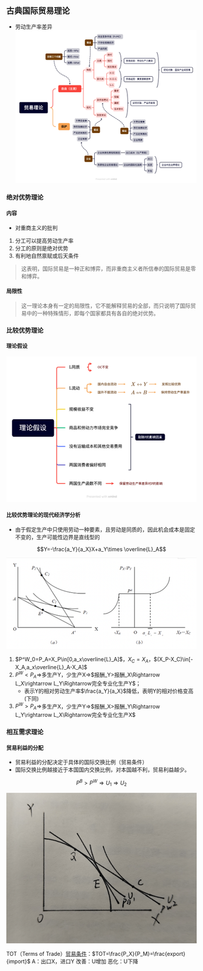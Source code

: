 ## 古典国际贸易理论
- 劳动生产率差异
![](../res/图03-01.png)
### 绝对优势理论

#### 内容

- 对重商主义的批判
1. 分工可以提高劳动生产率
2. 分工的原则是绝对优势
3. 有利地自然禀赋或后天条件
>这表明，国际贸易是一种正和博弈，而非重商主义者所信奉的国际贸易是零和博弈。

#### 局限性

>这一理论本身有一定的局限性，它不能解释贸易的全部，而只说明了国际贸易中的一种特殊情形，即每个国家都具有各自的绝对优势。


### 比较优势理论

#### 理论假设

![](../res/图03-02.png)
#### 比较优势理论的现代经济学分析

- 由于假定生产中只使用劳动一种要素，且劳动是同质的，因此机会成本是固定不变的，生产可能性边界是直线型的

$$Y=-\frac{a_Y}{a_X}X+a_Y\times \overline{L}_A$$

![](../res/图03-03.png)

1. $P^W_0=P_A=X_P\in[0,a_x\overline{L}_A]$，$X_C=X_A$，$(X_P-X_C)\in[-X_A,a_x\overline{L}_A-X_A]$
2. $P^W<P_A\Rightarrow$多生产Y，少生产X$\Rightarrow$$报酬_Y>报酬_X\Rightarrow L_X\rightarrow L_Y\Rightarrow完全专业化生产Y$；
    - 表示Y的相对劳动生产率$\frac{a_Y}{a_X}$降低，表明Y的相对价格变高(下同)
3.  $P^W>P_A\Rightarrow$多生产X，少生产Y$\Rightarrow$$报酬_X>报酬_Y\Rightarrow L_Y\rightarrow L_X\Rightarrow完全专业化生产X$

### 相互需求理论
#### 贸易利益的分配

- 贸易利益的分配决定于具体的国际交换比例（贸易条件）
- 国际交换比例越接近于本国国内交换比例，对本国越不利，贸易利益越少。

$$P^B>P^W\Rightarrow U_1\Rightarrow U_2$$

![](../res/图03-04.jpeg)

TOT（Terms of Trade）[贸易条件](https://wiki.mbalib.com/wiki/Terms_of_Trade)：$TOT=\frac{P_X}{P_M}=\frac{export}{import}$
A：出口X，进口Y
改善：U增加
恶化：U下降
